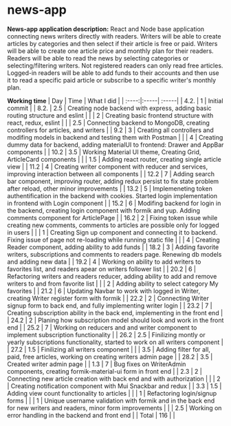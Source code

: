 # news-app

**News-app application description:**
React and Node base application connecting news writers directly with readers.
Writers will be able to create articles by categories and then select if their article is free or paid. Writers will be able to create one  article price and monthly plan for their readers.
Readers will be able to read the news by selecting categories or selecting/filtering writers. Not registered readers can only read free articles. Logged-in readers will be able to add funds to their accounts and then use it to read a specific paid article or subscribe to a specific writer's monthly plan.


**Working time**
| Day | Time | What I did |
| :----:|:-----| :-----|
| 4.2. | 1 | Initial commit |
| 8.2. | 2.5 | Creating node backend with express, adding basic routing structure and eslint |
| | 2 | Creating basic frontend structure with react, redux, eslint | 
| | 2.5 | Connecting backend to MongoDB, creating controllers for articles, and writers | 
| 9.2 | 3 | Creating all controllers and modifing models in backend and testing them with Postman |
| | 4 | Creating dummy data for backend, adding materialUI to frontend: Drawer and AppBar components |
| 10.2 | 3.5 | Working Material UI theme, Creating Grid, ArticleCard components |
| | 1.5 | Adding react router, creating single article view |
| 11.2 | 4 | Creating writer component with reducer and services, improving interaction between all components |
| 12.2 | 7 | Adding search bar component, improving router, adding redux persist to fix state problem after reload, other minor improvements |
| 13.2 | 5 | Implemeneting token authentification in the backend with cookies. Started login implementation in frontend with Login component |
| 15.2 | 6 | Modifing backend for login in the backend, creating login component with formik and yup. Adding comments component for ArticlePage |
| 16.2 | 2 | Fixing token issue while creating new comments, comments to articles are possible only for logged in users |
| | 1 | Creating Sign up component and connecting it to backend. Fixing issue of page not re-loading while running static file |
| | 4 | Creating Reader component, adding ability to add funds |
| 18.2 | 3 | Adding favorite writers, subscriptions and comments to readers page. Renewing db models and adding new data |
| 19.2 | 4 | Working on ability to add writers to favorites list, and readers apear on writers follower list |
| 20.2 | 6 | Refactoring writers and readers reducer, adding ability to add and remove writers to and from favorite list |
| | 2 | Adding ability to select category My favorites |
| 21.2 | 6 | Updating Navbar to work with logged in Writer, creating Writer register form with formik |
| 22.2 | 2 | Connecting Writer signup form to back end, and fully implementing writer login |
| 23.2 | 7 | Creating subscription ability in the back end, implementing in the front end |
| 24.2 | 2 | Planing how subscription model should look and work in the front end |
| 25.2 | 7 | Working on reducers and and writer component to implement subscription functionality |
| 26.2 | 2.5 | Finilizing montly or yearly subscriptions functionality, started to work on all writers component |
| 27.2 | 1.5 | Finilizing all writers component |
| | 3.5 | Adding filter for all, paid, free articles, working on creating writers admin page |
| 28.2 | 3.5 | Created writer admin page |
| 1.3 | 7 | Bug fixes on WriterAdmin components, creating formik-material-ui form in front end |
| 2.3 | 2 | Connecting new article creation with back end and with authorization |
| | 2 | Creating notification component with Mui Snackbar and redux |
| 3.3 | 1.5 | Adding view count functionality to articles |
| | 1 | Refactoring login/signup forms |
| | 1 | Unique username validation with formik and in the back end for new writers and readers, minor form improvements |
| | 2.5 | Working on error handling in the backend and front end |
| Total  | 116 | | 
